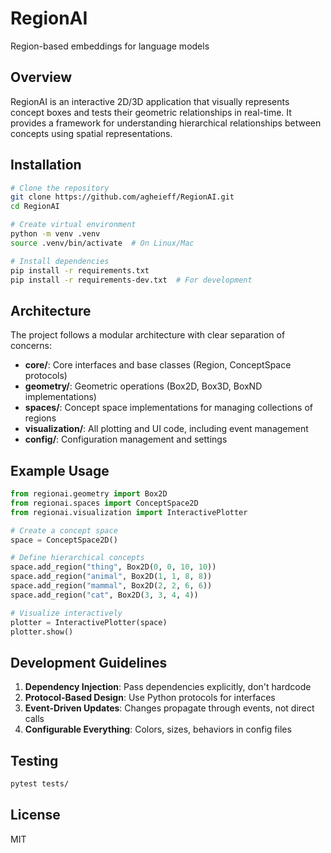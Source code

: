 # RegionAI

Region-based embeddings for language models

## Overview

RegionAI is an interactive 2D/3D application that visually represents concept boxes and tests their geometric relationships in real-time. It provides a framework for understanding hierarchical relationships between concepts using spatial representations.

## Installation

```bash
# Clone the repository
git clone https://github.com/agheieff/RegionAI.git
cd RegionAI

# Create virtual environment
python -m venv .venv
source .venv/bin/activate  # On Linux/Mac

# Install dependencies
pip install -r requirements.txt
pip install -r requirements-dev.txt  # For development
```

## Architecture

The project follows a modular architecture with clear separation of concerns:

- **core/**: Core interfaces and base classes (Region, ConceptSpace protocols)
- **geometry/**: Geometric operations (Box2D, Box3D, BoxND implementations)
- **spaces/**: Concept space implementations for managing collections of regions
- **visualization/**: All plotting and UI code, including event management
- **config/**: Configuration management and settings

## Example Usage

```python
from regionai.geometry import Box2D
from regionai.spaces import ConceptSpace2D
from regionai.visualization import InteractivePlotter

# Create a concept space
space = ConceptSpace2D()

# Define hierarchical concepts
space.add_region("thing", Box2D(0, 0, 10, 10))
space.add_region("animal", Box2D(1, 1, 8, 8))
space.add_region("mammal", Box2D(2, 2, 6, 6))
space.add_region("cat", Box2D(3, 3, 4, 4))

# Visualize interactively
plotter = InteractivePlotter(space)
plotter.show()
```

## Development Guidelines

1. **Dependency Injection**: Pass dependencies explicitly, don't hardcode
2. **Protocol-Based Design**: Use Python protocols for interfaces
3. **Event-Driven Updates**: Changes propagate through events, not direct calls
4. **Configurable Everything**: Colors, sizes, behaviors in config files

## Testing

```bash
pytest tests/
```

## License

MIT